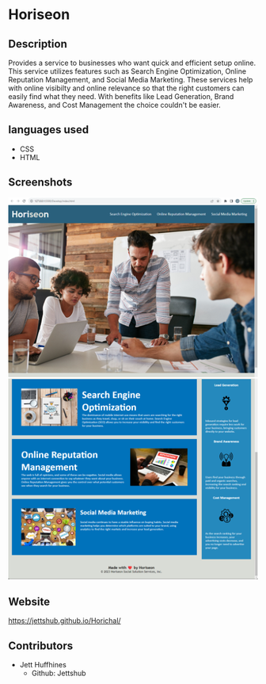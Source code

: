 # Horiseon

## Description
Provides a service to businesses who want quick and efficient setup online.  This service utilizes features such as Search Engine Optimization, Online Reputation Management, and Social Media Marketing.  These services help with online visibilty and online relevance so that the right customers can easily find what they need. With benefits like Lead Generation, Brand Awareness, and Cost Management the choice couldn't be easier.

## languages used
* CSS
* HTML

## Screenshots 
![Screenshot](./Develop/assets/images/Horichal1.png)
![Screenshot](./Develop/assets/images/Horichal2.png)

## Website
https://jettshub.github.io/Horichal/

## Contributors
* Jett Huffhines 
  *  Github: Jettshub
